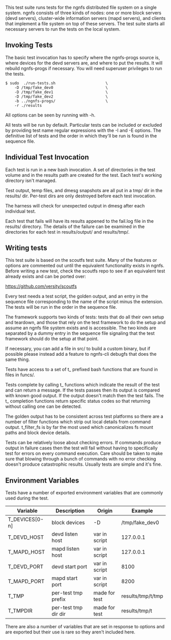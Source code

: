 This test suite runs tests for the ngnfs distributed file system on a
single system. ngnfs consists of three kinds of nodes: one or more
block servers (devd servers), cluster-wide information servers (mapd
servers), and clients that implement a file system on top of these
servers. The test suite starts all necessary servers to run the tests
on the local system.

## Invoking Tests

The basic test invocation has to specify where the ngnfs-progs source
is, where devices for the devd servers are, and where to put the
results. It will rebuild ngnfs-progs if necessary. You will need
superuser privileges to run the tests.

    $ sudo  ./run-tests.sh                      \
        -D /tmp/fake_dev0                       \
        -D /tmp/fake_dev1                       \
        -D /tmp/fake_dev2                       \
        -b ../ngnfs-progs/                      \
        -r ./results

All options can be seen by running with -h.

All tests will be run by default. Particular tests can be included or
excluded by providing test name regular expressions with the -I and -E
options. The definitive list of tests and the order in which they'll be
run is found in the sequence file.

## Individual Test Invocation

Each test is run in a new bash invocation. A set of directories in the
test volume and in the results path are created for the test. Each
test's working directory isn't managed.

Test output, temp files, and dmesg snapshots are all put in a tmp/ dir
in the results/ dir. Per-test dirs are only destroyed before each test
invocation.

The harness will check for unexpected output in dmesg after each
individual test.

Each test that fails will have its results appened to the fail.log file
in the results/ directory. The details of the failure can be examined
in the directories for each test in results/output/ and results/tmp/.

## Writing tests

This test suite is based on the scoutfs test suite. Many of the
features or options are commented out until the equivalent
functionality exists in ngnfs. Before writing a new test, check the
scoutfs repo to see if an equivalent test already exists and can be
ported over:

https://github.com/versity/scoutfs

Every test needs a test script, the golden output, and an entry in the
sequence file corresponding to the name of the script minus the
extension. The tests will be run in the order in the sequence file.

The framework supports two kinds of tests: tests that do all their own
setup and teardown, and those that rely on the test framework to do
the setup and assume an ngnfs file system exists and is accessible.
The two kinds are separated by a dummy entry in the sequence file
signaling that the test framework should do the setup at that point.

If necessary, you can add a file in src/ to build a custom binary, but
if possible please instead add a feature to ngnfs-cli debugfs that
does the same thing.

Tests have access to a set of t\_ prefixed bash functions that are found
in files in funcs/.

Tests complete by calling t\_ functions which indicate the result of the
test and can return a message. If the tests passes then its output is
compared with known good output. If the output doesn't match then the
test fails. The t\_ completion functions return specific status codes so
that returning without calling one can be detected.

The golden output has to be consistent across test platforms so there
are a number of filter functions which strip out local details from
command output. t\_filter\_fs is by far the most used which canonicalizes
fs mount paths and block device details.

Tests can be relatively loose about checking errors. If commands
produce output in failure cases then the test will fail without having
to specifically test for errors on every command execution. Care should
be taken to make sure that blowing through a bunch of commands with no
error checking doesn't produce catastrophic results. Usually tests are
simple and it's fine.

## Environment Variables

Tests have a number of exported environment variables that are commonly
used during the test.

| Variable         | Description          | Origin          | Example           |
| ---------------- | -------------------  | --------------- | ----------------- |
| T\_DEVICES[0-n]  | block devices        | -D              | /tmp/fake_dev0    |
| T\_DEVD\_HOST    | devd listen host     | var in script   | 127.0.0.1         |
| T\_MAPD\_HOST    | mapd listen host     | var in script   | 127.0.0.1         |
| T\_DEVD\_PORT    | devd start port      | var in script   | 8100              |
| T\_MAPD\_PORT    | mapd start port      | var in script   | 8200              |
| T\_TMP           | per-test tmp prefix  | made for test   | results/tmp/t/tmp |
| T\_TMPDIR        | per-test tmp dir dir | made for test   | results/tmp/t     |

There are also a number of variables that are set in response to options
and are exported but their use is rare so they aren't included here.

